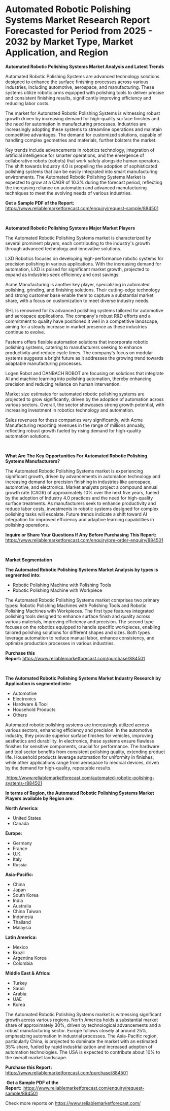 <p><h1>Automated Robotic Polishing Systems Market Research Report Forecasted for Period from 2025 -  2032 by Market Type, Market Application, and Region</h1></p><p><strong>Automated Robotic Polishing Systems Market Analysis and Latest Trends</strong></p>
<p><p>Automated Robotic Polishing Systems are advanced technology solutions designed to enhance the surface finishing processes across various industries, including automotive, aerospace, and manufacturing. These systems utilize robotic arms equipped with polishing tools to deliver precise and consistent finishing results, significantly improving efficiency and reducing labor costs.</p><p>The market for Automated Robotic Polishing Systems is witnessing robust growth driven by increasing demand for high-quality surface finishes and the need for automation in manufacturing processes. Industries are increasingly adopting these systems to streamline operations and maintain competitive advantages. The demand for customized solutions, capable of handling complex geometries and materials, further bolsters the market.</p><p>Key trends include advancements in robotics technology, integration of artificial intelligence for smarter operations, and the emergence of collaborative robots (cobots) that work safely alongside human operators. The shift towards Industry 4.0 is propelling the adoption of sophisticated polishing systems that can be easily integrated into smart manufacturing environments. The Automated Robotic Polishing Systems Market is expected to grow at a CAGR of 10.3% during the forecast period, reflecting the increasing reliance on automation and advanced manufacturing techniques to meet the evolving needs of various industries.</p></p>
<p><strong>Get a Sample PDF of the Report:&nbsp;</strong> <a href="https://www.reliablemarketforecast.com/enquiry/request-sample/884501?utm_campaign=2276&utm_medium=2&utm_source=Github&utm_content=ia&utm_term=25022025&utm_id=automated-robotic-polishing-systems">https://www.reliablemarketforecast.com/enquiry/request-sample/884501</a></p>
<p>&nbsp;</p>
<p><strong>Automated Robotic Polishing Systems Major Market Players</strong></p>
<p><p>The Automated Robotic Polishing Systems market is characterized by several prominent players, each contributing to the industry's growth through advanced technology and innovative solutions. </p><p>LXD Robotics focuses on developing high-performance robotic systems for precision polishing in various applications. With the increasing demand for automation, LXD is poised for significant market growth, projected to expand as industries seek efficiency and cost savings.</p><p>Acme Manufacturing is another key player, specializing in automated polishing, grinding, and finishing solutions. Their cutting-edge technology and strong customer base enable them to capture a substantial market share, with a focus on customization to meet diverse industry needs. </p><p>SHL is renowned for its advanced polishing systems tailored for automotive and aerospace applications. The company's robust R&D efforts and a commitment to quality have positioned it well in a competitive landscape, aiming for a steady increase in market presence as these industries continue to evolve.</p><p>Fastems offers flexible automation solutions that incorporate robotic polishing systems, catering to manufacturers seeking to enhance productivity and reduce cycle times. The company's focus on modular systems suggests a bright future as it addresses the growing trend towards adaptable manufacturing processes.</p><p>Logen Robot and DANBACH ROBOT are focusing on solutions that integrate AI and machine learning into polishing automation, thereby enhancing precision and reducing reliance on human intervention. </p><p>Market size estimates for automated robotic polishing systems are projected to grow significantly, driven by the adoption of automation across various sectors. Overall, the sector showcases strong growth potential, with increasing investment in robotics technology and automation. </p><p>Sales revenues for these companies vary significantly, with Acme Manufacturing reporting revenues in the range of millions annually, reflecting robust growth fueled by rising demand for high-quality automation solutions.</p></p>
<p>&nbsp;</p>
<p><strong>What Are The Key Opportunities For Automated Robotic Polishing Systems Manufacturers?</strong></p>
<p><p>The Automated Robotic Polishing Systems market is experiencing significant growth, driven by advancements in automation technology and increasing demand for precision finishing in industries like aerospace, automotive, and electronics. Market analysts project a compound annual growth rate (CAGR) of approximately 10% over the next five years, fueled by the adoption of Industry 4.0 practices and the need for high-quality surface treatments. As manufacturers seek to enhance productivity and reduce labor costs, investments in robotic systems designed for complex polishing tasks will escalate. Future trends indicate a shift toward AI integration for improved efficiency and adaptive learning capabilities in polishing operations.</p></p>
<p><strong>Inquire or Share Your Questions If Any Before Purchasing This Report:</strong> <a href="https://www.reliablemarketforecast.com/enquiry/pre-order-enquiry/884501?utm_campaign=2276&utm_medium=2&utm_source=Github&utm_content=ia&utm_term=25022025&utm_id=automated-robotic-polishing-systems">https://www.reliablemarketforecast.com/enquiry/pre-order-enquiry/884501</a></p>
<p>&nbsp;</p>
<p><strong>Market Segmentation</strong></p>
<p><strong>The Automated Robotic Polishing Systems Market Analysis by types is segmented into:</strong></p>
<p><ul><li>Robotic Polishing Machine with Polishing Tools</li><li>Robotic Polishing Machine with Workpiece</li></ul></p>
<p><p>The Automated Robotic Polishing Systems market comprises two primary types: Robotic Polishing Machines with Polishing Tools and Robotic Polishing Machines with Workpieces. The first type features integrated polishing tools designed to enhance surface finish and quality across various materials, improving efficiency and precision. The second type focuses on the robotics equipped to handle specific workpieces, enabling tailored polishing solutions for different shapes and sizes. Both types leverage automation to reduce manual labor, enhance consistency, and optimize production processes in various industries.</p></p>
<p><strong>Purchase this Report:&nbsp;</strong><a href="https://www.reliablemarketforecast.com/purchase/884501?utm_campaign=2276&utm_medium=2&utm_source=Github&utm_content=ia&utm_term=25022025&utm_id=automated-robotic-polishing-systems">https://www.reliablemarketforecast.com/purchase/884501</a></p>
<p>&nbsp;</p>
<p><strong>The Automated Robotic Polishing Systems Market Industry Research by Application is segmented into:</strong></p>
<p><ul><li>Automotive</li><li>Electronics</li><li>Hardware & Tool</li><li>Household Products</li><li>Others</li></ul></p>
<p><p>Automated robotic polishing systems are increasingly utilized across various sectors, enhancing efficiency and precision. In the automotive industry, they provide superior surface finishes for vehicles, improving aesthetics and durability. In electronics, these systems ensure flawless finishes for sensitive components, crucial for performance. The hardware and tool sector benefits from consistent polishing quality, extending product life. Household products leverage automation for uniformity in finishes, while other applications range from aerospace to medical devices, driven by the demand for high-quality, repeatable results.</p></p>
<p><a href="https://www.reliablemarketforecast.com/automated-robotic-polishing-systems-r884501?utm_campaign=2276&utm_medium=2&utm_source=Github&utm_content=ia&utm_term=25022025&utm_id=automated-robotic-polishing-systems">&nbsp;https://www.reliablemarketforecast.com/automated-robotic-polishing-systems-r884501</a></p>
<p><strong>In terms of Region, the Automated Robotic Polishing Systems Market Players available by Region are:</strong></p>
<p>
    <p> <strong> North America: </strong>
        <ul>
            <li>United States</li>
            <li>Canada</li>
        </ul>
        </p> 
    <p> <strong> Europe: </strong>
        <ul>
            <li>Germany</li>
            <li>France</li>
            <li>U.K.</li>
            <li>Italy</li>
            <li>Russia</li>
        </ul>
        </p> 
    <p> <strong> Asia-Pacific: </strong>
        <ul>
            <li>China</li>
            <li>Japan</li>
            <li>South Korea</li>
            <li>India</li>
            <li>Australia</li>
            <li>China Taiwan</li>
            <li>Indonesia</li>
            <li>Thailand</li>
            <li>Malaysia</li>
        </ul>
        </p> 
    <p> <strong> Latin America: </strong>
        <ul>
            <li>Mexico</li>
            <li>Brazil</li>
            <li>Argentina Korea</li>
            <li>Colombia</li>
        </ul>
        </p> 
    <p> <strong> Middle East & Africa: </strong>
        <ul>
            <li>Turkey</li>
            <li>Saudi</li>
            <li>Arabia</li>
            <li>UAE</li>
            <li>Korea</li>
        </ul>
    </p>
    </p>
<p><p>The Automated Robotic Polishing Systems market is witnessing significant growth across various regions. North America holds a substantial market share of approximately 30%, driven by technological advancements and a robust manufacturing sector. Europe follows closely at around 25%, emphasizing automation in industrial processes. The Asia-Pacific region, particularly China, is projected to dominate the market with an estimated 35% share, fueled by rapid industrialization and increased adoption of automation technologies. The USA is expected to contribute about 10% to the overall market landscape.</p></p>
<p><strong>Purchase this Report: </strong><a href="https://www.reliablemarketforecast.com/purchase/884501?utm_campaign=2276&utm_medium=2&utm_source=Github&utm_content=ia&utm_term=25022025&utm_id=automated-robotic-polishing-systems">https://www.reliablemarketforecast.com/purchase/884501</a></p>
<p>&nbsp;<strong>Get a Sample PDF of the Report:&nbsp;&nbsp;</strong><a href="https://www.reliablemarketforecast.com/enquiry/request-sample/884501?utm_campaign=2276&utm_medium=2&utm_source=Github&utm_content=ia&utm_term=25022025&utm_id=automated-robotic-polishing-systems">https://www.reliablemarketforecast.com/enquiry/request-sample/884501</a></p>
<p><strong></strong></p>
<p>Check more reports on <a href="https://www.reliablemarketforecast.com/?utm_campaign=2276&utm_medium=2&utm_source=Github&utm_content=ia&utm_term=25022025&utm_id=automated-robotic-polishing-systems">https://www.reliablemarketforecast.com/</a></p>